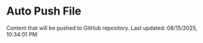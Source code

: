 # Auto Push File

Content that will be pushed to GitHub repository.
Last updated: 08/15/2025, 10:34:01 PM